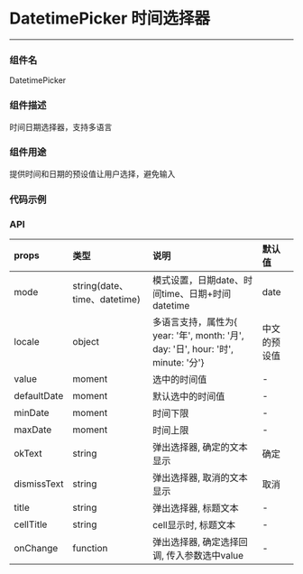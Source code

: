 #  DatetimePicker 时间选择器
----------

### 组件名
DatetimePicker

### 组件描述
时间日期选择器，支持多语言

### 组件用途
提供时间和日期的预设值让用户选择，避免输入

### 代码示例

### API


| props      |     类型 |   说明   | 默认值| 
| :-------- | :--------| :------ |:------|
| mode    |   string(date、time、datetime) | 模式设置，日期date、时间time、日期+时间datetime  | date |
|locale|  object | 多语言支持，属性为{ year: '年', month: '月', day: '日', hour: '时', minute: '分'} | 中文的预设值 |
|value| moment | 选中的时间值| - | 
|defaultDate| moment | 默认选中的时间值| - | 
|minDate| moment | 时间下限| - | 
|maxDate| moment | 时间上限| - | 
|okText| string | 弹出选择器, 确定的文本显示 | 确定 |
|dismissText| string | 弹出选择器, 取消的文本显示 | 取消 |
|title| string | 弹出选择器, 标题文本 | - |
|cellTitle| string | cell显示时, 标题文本 | - |
|onChange|  function | 弹出选择器, 确定选择回调, 传入参数选中value | - |





